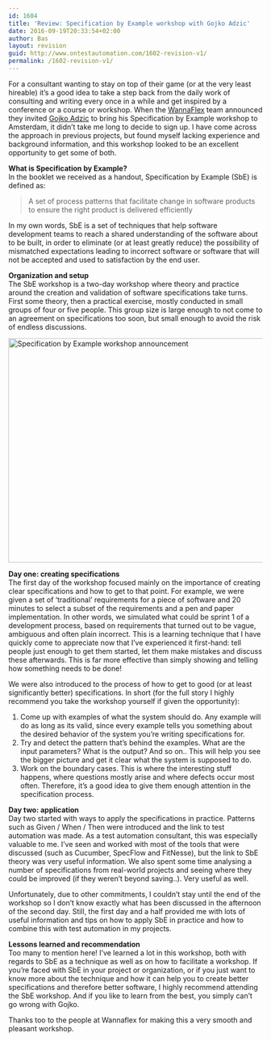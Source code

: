 ```yaml
---
id: 1604
title: 'Review: Specification by Example workshop with Gojko Adzic'
date: 2016-09-19T20:33:54+02:00
author: Bas
layout: revision
guid: http://www.ontestautomation.com/1602-revision-v1/
permalink: /1602-revision-v1/
---
```

For a consultant wanting to stay on top of their game (or at the very least hireable) it&#8217;s a good idea to take a step back from the daily work of consulting and writing every once in a while and get inspired by a conference or a course or workshop. When the <a href="http://www.wannaflex.nl/" target="_blank">WannaFlex</a> team announced they invited <a href="https://gojko.net/" target="_blank">Gojko Adzic</a> to bring his Specification by Example workshop to Amsterdam, it didn&#8217;t take me long to decide to sign up. I have come across the approach in previous projects, but found myself lacking experience and background information, and this workshop looked to be an excellent opportunity to get some of both. 

**What is Specification by Example?**  
In the booklet we received as a handout, Specification by Example (SbE) is defined as:

> A set of process patterns that facilitate change in software products to ensure the right product is delivered efficiently

In my own words, SbE is a set of techniques that help software development teams to reach a shared understanding of the software about to be built, in order to eliminate (or at least greatly reduce) the possibility of mismatched expectations leading to incorrect software or software that will not be accepted and used to satisfaction by the end user.

**Organization and setup**  
The SbE workshop is a two-day workshop where theory and practice around the creation and validation of software specifications take turns. First some theory, then a practical exercise, mostly conducted in small groups of four or five people. This group size is large enough to not come to an agreement on specifications too soon, but small enough to avoid the risk of endless discussions.

<a href="http://www.ontestautomation.com/?attachment_id=1603" rel="attachment wp-att-1603"><img src="http://www.ontestautomation.com/wp-content/uploads/2016/09/sbe.png" alt="Specification by Example workshop announcement" width="1001" height="444" class="aligncenter size-full wp-image-1603" srcset="https://www.ontestautomation.com/wp-content/uploads/2016/09/sbe.png 1001w, https://www.ontestautomation.com/wp-content/uploads/2016/09/sbe-300x133.png 300w, https://www.ontestautomation.com/wp-content/uploads/2016/09/sbe-768x341.png 768w" sizes="(max-width: 1001px) 100vw, 1001px" /></a>

**Day one: creating specifications**  
The first day of the workshop focused mainly on the importance of creating clear specifications and how to get to that point. For example, we were given a set of &#8216;traditional&#8217; requirements for a piece of software and 20 minutes to select a subset of the requirements and a pen and paper implementation. In other words, we simulated what could be sprint 1 of a development process, based on requirements that turned out to be vague, ambiguous and often plain incorrect. This is a learning technique that I have quickly come to appreciate now that I&#8217;ve experienced it first-hand: tell people just enough to get them started, let them make mistakes and discuss these afterwards. This is far more effective than simply showing and telling how something needs to be done!

We were also introduced to the process of how to get to good (or at least significantly better) specifications. In short (for the full story I highly recommend you take the workshop yourself if given the opportunity):

  1. Come up with examples of what the system should do. Any example will do as long as its valid, since every example tells you something about the desired behavior of the system you&#8217;re writing specifications for.
  2. Try and detect the pattern that&#8217;s behind the examples. What are the input parameters? What is the output? And so on.. This will help you see the bigger picture and get it clear what the system is supposed to do.
  3. Work on the boundary cases. This is where the interesting stuff happens, where questions mostly arise and where defects occur most often. Therefore, it&#8217;s a good idea to give them enough attention in the specification process.

**Day two: application**  
Day two started with ways to apply the specifications in practice. Patterns such as Given / When / Then were introduced and the link to test automation was made. As a test automation consultant, this was especially valuable to me. I&#8217;ve seen and worked with most of the tools that were discussed (such as Cucumber, SpecFlow and FitNesse), but the link to SbE theory was very useful information. We also spent some time analysing a number of specifications from real-world projects and seeing where they could be improved (if they weren&#8217;t beyond saving..). Very useful as well.

Unfortunately, due to other commitments, I couldn&#8217;t stay until the end of the workshop so I don&#8217;t know exactly what has been discussed in the afternoon of the second day. Still, the first day and a half provided me with lots of useful information and tips on how to apply SbE in practice and how to combine this with test automation in my projects.

**Lessons learned and recommendation**  
Too many to mention here! I&#8217;ve learned a lot in this workshop, both with regards to SbE as a technique as well as on how to facilitate a workshop. If you&#8217;re faced with SbE in your project or organization, or if you just want to know more about the technique and how it can help you to create better specifications and therefore better software, I highly recommend attending the SbE workshop. And if you like to learn from the best, you simply can&#8217;t go wrong with Gojko.

Thanks too to the people at Wannaflex for making this a very smooth and pleasant workshop.